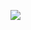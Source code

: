 ![](https://media2.giphy.com/media/v1.Y2lkPTc5MGI3NjExYmE1OWU1OWMwMjQyYWRjOWIzNmRlY2M3YjQ2YTQzOWI2YWM2NjAxZiZlcD12MV9pbnRlcm5hbF9naWZzX2dpZklkJmN0PWc/l396BoOTIFem9xqQU/giphy.gif)

